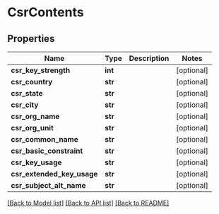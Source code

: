 # CsrContents

## Properties
Name | Type | Description | Notes
------------ | ------------- | ------------- | -------------
**csr_key_strength** | **int** |  | [optional] 
**csr_country** | **str** |  | [optional] 
**csr_state** | **str** |  | [optional] 
**csr_city** | **str** |  | [optional] 
**csr_org_name** | **str** |  | [optional] 
**csr_org_unit** | **str** |  | [optional] 
**csr_common_name** | **str** |  | [optional] 
**csr_basic_constraint** | **str** |  | [optional] 
**csr_key_usage** | **str** |  | [optional] 
**csr_extended_key_usage** | **str** |  | [optional] 
**csr_subject_alt_name** | **str** |  | [optional] 

[[Back to Model list]](../README.md#documentation-for-models) [[Back to API list]](../README.md#documentation-for-api-endpoints) [[Back to README]](../README.md)


